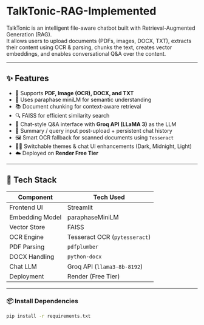 # TalkTonic-RAG-Implemented

TalkTonic is an intelligent file-aware chatbot built with Retrieval-Augmented Generation (RAG).  
It allows users to upload documents (PDFs, images, DOCX, TXT), extracts their content using OCR & parsing, chunks the text, creates vector embeddings, and enables conversational Q&A over the content.

---

## ✨ Features

- 📄 Supports **PDF, Image (OCR), DOCX, and TXT**
- 🧠 Uses paraphase miniLM for semantic understanding
- 📚 Document chunking for context-aware retrieval
- 🔍 FAISS for efficient similarity search
- 💬 Chat-style Q&A interface with **Groq API (LLaMA 3)** as the LLM
- 🧾 Summary / query input post-upload + persistent chat history
- 🖼️ Smart OCR fallback for scanned documents using `Tesseract`
- 🧑‍🎨 Switchable themes & chat UI enhancements (Dark, Midnight, Light)
- ☁️ Deployed on **Render Free Tier**

---

## 🔧 Tech Stack

| Component        | Tech Used                     |
|------------------|-------------------------------|
| Frontend UI      | Streamlit                     |
| Embedding Model  | paraphaseMiniLM               |
| Vector Store     | FAISS                         |
| OCR Engine       | Tesseract OCR (`pytesseract`) |
| PDF Parsing      | `pdfplumber`                  |
| DOCX Handling    | `python-docx`                 |
| Chat LLM         | Groq API (`llama3-8b-8192`)   |
| Deployment       | Render (Free Tier)            |

---

### 📦 Install Dependencies

```bash
pip install -r requirements.txt
